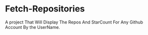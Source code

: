 # Fetch-Repositories
A project That Will Display The Repos And StarCount For Any Github Account By the UserName.
